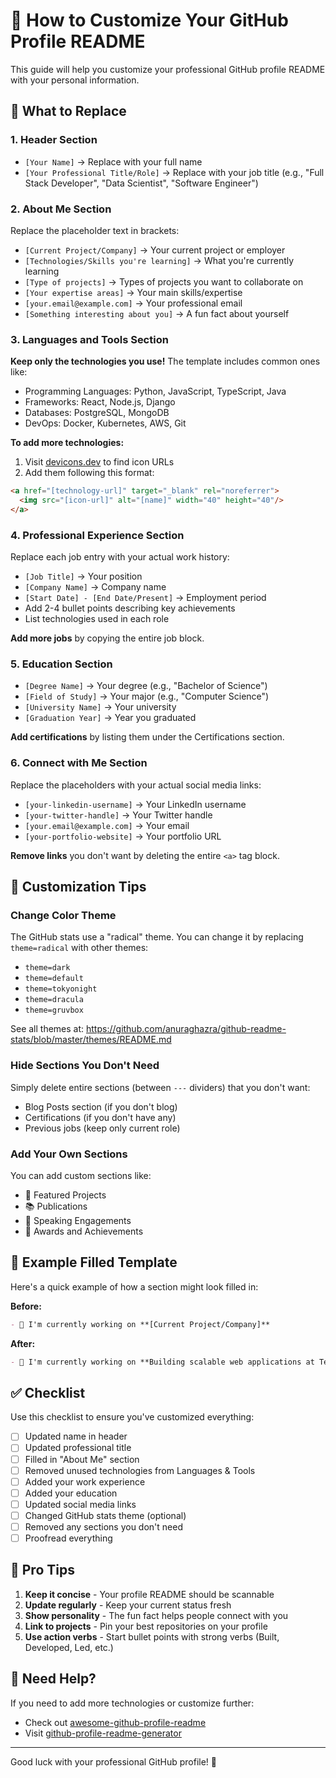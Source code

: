 # 📝 How to Customize Your GitHub Profile README

This guide will help you customize your professional GitHub profile README with your personal information.

## 🎯 What to Replace

### 1. Header Section
- `[Your Name]` → Replace with your full name
- `[Your Professional Title/Role]` → Replace with your job title (e.g., "Full Stack Developer", "Data Scientist", "Software Engineer")

### 2. About Me Section
Replace the placeholder text in brackets:
- `[Current Project/Company]` → Your current project or employer
- `[Technologies/Skills you're learning]` → What you're currently learning
- `[Type of projects]` → Types of projects you want to collaborate on
- `[Your expertise areas]` → Your main skills/expertise
- `[your.email@example.com]` → Your professional email
- `[Something interesting about you]` → A fun fact about yourself

### 3. Languages and Tools Section
**Keep only the technologies you use!** The template includes common ones like:
- Programming Languages: Python, JavaScript, TypeScript, Java
- Frameworks: React, Node.js, Django
- Databases: PostgreSQL, MongoDB
- DevOps: Docker, Kubernetes, AWS, Git

**To add more technologies:**
1. Visit [devicons.dev](https://devicons.dev/) to find icon URLs
2. Add them following this format:
```html
<a href="[technology-url]" target="_blank" rel="noreferrer">
  <img src="[icon-url]" alt="[name]" width="40" height="40"/>
</a>
```

### 4. Professional Experience Section
Replace each job entry with your actual work history:
- `[Job Title]` → Your position
- `[Company Name]` → Company name
- `[Start Date] - [End Date/Present]` → Employment period
- Add 2-4 bullet points describing key achievements
- List technologies used in each role

**Add more jobs** by copying the entire job block.

### 5. Education Section
- `[Degree Name]` → Your degree (e.g., "Bachelor of Science")
- `[Field of Study]` → Your major (e.g., "Computer Science")
- `[University Name]` → Your university
- `[Graduation Year]` → Year you graduated

**Add certifications** by listing them under the Certifications section.

### 6. Connect with Me Section
Replace the placeholders with your actual social media links:
- `[your-linkedin-username]` → Your LinkedIn username
- `[your-twitter-handle]` → Your Twitter handle
- `[your.email@example.com]` → Your email
- `[your-portfolio-website]` → Your portfolio URL

**Remove links** you don't want by deleting the entire `<a>` tag block.

## 🎨 Customization Tips

### Change Color Theme
The GitHub stats use a "radical" theme. You can change it by replacing `theme=radical` with other themes:
- `theme=dark`
- `theme=default`
- `theme=tokyonight`
- `theme=dracula`
- `theme=gruvbox`

See all themes at: https://github.com/anuraghazra/github-readme-stats/blob/master/themes/README.md

### Hide Sections You Don't Need
Simply delete entire sections (between `---` dividers) that you don't want:
- Blog Posts section (if you don't blog)
- Certifications (if you don't have any)
- Previous jobs (keep only current role)

### Add Your Own Sections
You can add custom sections like:
- 🚀 Featured Projects
- 📚 Publications
- 🎤 Speaking Engagements
- 🏅 Awards and Achievements

## 📝 Example Filled Template

Here's a quick example of how a section might look filled in:

**Before:**
```markdown
- 🔭 I'm currently working on **[Current Project/Company]**
```

**After:**
```markdown
- 🔭 I'm currently working on **Building scalable web applications at TechCorp**
```

## ✅ Checklist

Use this checklist to ensure you've customized everything:

- [ ] Updated name in header
- [ ] Updated professional title
- [ ] Filled in "About Me" section
- [ ] Removed unused technologies from Languages & Tools
- [ ] Added your work experience
- [ ] Added your education
- [ ] Updated social media links
- [ ] Changed GitHub stats theme (optional)
- [ ] Removed any sections you don't need
- [ ] Proofread everything

## 🌟 Pro Tips

1. **Keep it concise** - Your profile README should be scannable
2. **Update regularly** - Keep your current status fresh
3. **Show personality** - The fun fact helps people connect with you
4. **Link to projects** - Pin your best repositories on your profile
5. **Use action verbs** - Start bullet points with strong verbs (Built, Developed, Led, etc.)

## 🔄 Need Help?

If you need to add more technologies or customize further:
- Check out [awesome-github-profile-readme](https://github.com/abhisheknaiidu/awesome-github-profile-readme)
- Visit [github-profile-readme-generator](https://github.com/rahuldkjain/github-profile-readme-generator)

---

Good luck with your professional GitHub profile! 🚀
